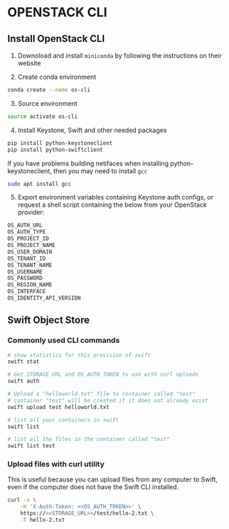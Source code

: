 # OPENSTACK CLI

## Install OpenStack CLI

1) Downoload and install `miniconda` by following the instructions on their website

2) Create conda environment
```sh
conda create --name os-cli
```

3) Source environment
```sh
source activate os-cli
```

4) Install Keystone, Swift and other needed packages
```sh
pip install python-keystoneclient
pip install python-swiftclient
```

If you have problems building netifaces when installing python-keystoneclient, then you may need to install `gcc`
```sh
sudo apt install gcc
```

5) Export environment variables containing Keystone auth configs, or request a shell script containing the below from your OpenStack provider:  
```sh
OS_AUTH_URL
OS_AUTH_TYPE
OS_PROJECT_ID
OS_PROJECT_NAME
OS_USER_DOMAIN
OS_TENANT_ID
OS_TENANT_NAME
OS_USERNAME
OS_PASSWORD
OS_REGION_NAME
OS_INTERFACE
OS_IDENTITY_API_VERSION
```

## Swift Object Store

### Commonly used CLI commands

```sh
# show statistics for this provision of swift
swift stat

# Get STORAGE_URL and OS_AUTH_TOKEN to use with curl uploads
swift auth

# Upload a "helloworld.txt" file to container called "test"
# container "test" will be created if it does not already exist
swift upload test helloworld.txt

# list all your containers in swift 
swift list

# list all the files in the container called "test"
swift list test

```

### Upload files with curl utility
This is useful because you can upload files from any computer to Swift, even if the computer does not have the Swift CLI installed.
```sh
curl -v \
    -H 'X-Auth-Token: <<OS_AUTH_TOKEN>>' \
    https://<<STORAGE_URL>>/test/hello-2.txt \
    -T hello-2.txt
```

